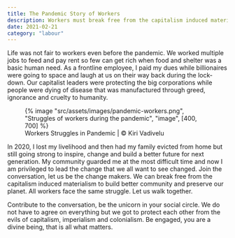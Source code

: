 ```yaml
---
title: The Pandemic Story of Workers
description: Workers must break free from the capitalism induced materialism for community sharing to preserve our planet
date: 2021-02-21
category: "labour"
---
```


Life was not fair to workers even before the pandemic. We worked multiple jobs to feed and pay rent so few can get rich when food and shelter was a basic human need. As a frontline employee, I paid my dues while billionaires were going to space and laugh at us on their way back during the lock-down. Our capitalist leaders were protecting the big corporations while people were dying of disease that was manufactured through greed, ignorance and cruelty to humanity.

<!-- excerpt -->

<figure>
{% image "src/assets/images/pandemic-workers.png", "Struggles of workers during the pandemic", "image", [400, 700] %}
<figcaption>Workers Struggles in Pandemic | © Kiri Vadivelu</figcaption>
</figure>

In 2020, I lost my livelihood and then had my family evicted from home but still going strong to inspire, change and build a better future for next generation. My community guarded me at the most difficult time and now I am privileged to lead the change that we all want to see changed. Join the conversation, let us be the change makers. We can break free from the capitalism induced materialism to build better community and preserve our planet. All workers face the same struggle. Let us walk together.

Contribute to the conversation, be the unicorn in your social circle. We do not have to agree on everything but we got to protect each other from the evils of capitalism, imperialism and colonialism. Be engaged, you are a divine being, that is all what matters.
